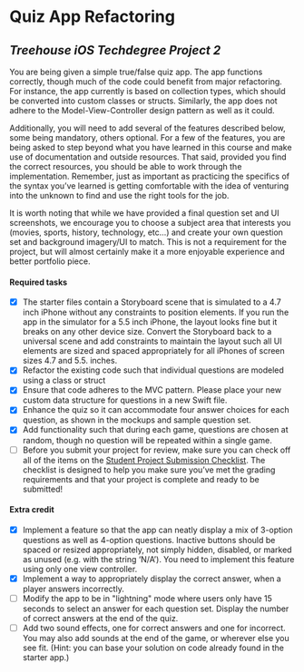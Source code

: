 # Quiz App Refactoring
## *Treehouse iOS Techdegree Project 2*

You are being given a simple true/false quiz app. The app functions correctly, though much of the code could benefit from major refactoring. For instance, the app currently is based on collection types, which should be converted into custom classes or structs. Similarly, the app does not adhere to the Model-View-Controller design pattern as well as it could.

Additionally, you will need to add several of the features described below, some being mandatory, others optional. For a few of the features, you are being asked to step beyond what you have learned in this course and make use of documentation and outside resources. That said, provided you find the correct resources, you should be able to work through the implementation. Remember, just as important as practicing the specifics of the syntax you’ve learned is getting comfortable with the idea of venturing into the unknown to find and use the right tools for the job.

It is worth noting that while we have provided a final question set and UI screenshots, we encourage you to choose a subject area that interests you (movies, sports, history, technology, etc…) and create your own question set and background imagery/UI to match. This is not a requirement for the project, but will almost certainly make it a more enjoyable experience and better portfolio piece.

#### Required tasks

- [x] The starter files contain a Storyboard scene that is simulated to a 4.7 inch iPhone without any constraints to position elements. If you run the app in the simulator for a 5.5 inch iPhone, the layout looks fine but it breaks on any other device size. Convert the Storyboard back to a universal scene and add constraints to maintain the layout such all UI elements are sized and spaced appropriately for all iPhones of screen sizes 4.7 and 5.5. inches.
- [x] Refactor the existing code such that individual questions are modeled using a class or struct
- [x] Ensure that code adheres to the MVC pattern. Please place your new custom data structure for questions in a new Swift file.
- [x] Enhance the quiz so it can accommodate four answer choices for each question, as shown in the mockups and sample question set.
- [x] Add functionality such that during each game, questions are chosen at random, though no question will be repeated within a single game.
- [ ] Before you submit your project for review, make sure you can check off all of the items on the [Student Project Submission Checklist](http://treehouse-techdegree.s3.amazonaws.com/Student-Project-Submission-Checklist.pdf). The checklist is designed to help you make sure you’ve met the grading requirements and that your project is complete and ready to be submitted!

#### Extra credit

- [x] Implement a feature so that the app can neatly display a mix of 3-option questions as well as 4-option questions. Inactive buttons should be spaced or resized appropriately, not simply hidden, disabled, or marked as unused (e.g. with the string ‘N/A’). You need to implement this feature using only one view controller.
- [x] Implement a way to appropriately display the correct answer, when a player answers incorrectly.
- [ ] Modify the app to be in "lightning" mode where users only have 15 seconds to select an answer for each question set. Display the number of correct answers at the end of the quiz.
- [ ] Add two sound effects, one for correct answers and one for incorrect. You may also add sounds at the end of the game, or wherever else you see fit. (Hint: you can base your solution on code already found in the starter app.)
